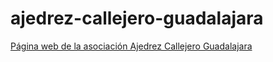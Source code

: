 # ajedrez-callejero-guadalajara

[Página web de la asociación Ajedrez Callejero Guadalajara](https://ajedrezcallejeroguadalajara.com)
